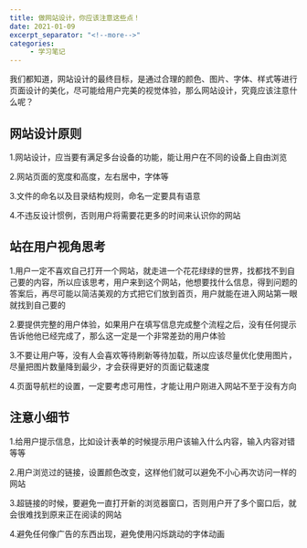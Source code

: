 ```yaml
---
title: 做网站设计，你应该注意这些点！
date: 2021-01-09
excerpt_separator: "<!--more-->"
categories:
     - 学习笔记
---
```


我们都知道，网站设计的最终目标，是通过合理的颜色、图片、字体、样式等进行页面设计的美化，尽可能给用户完美的视觉体验，那么网站设计，究竟应该注意什么呢？

<!--more-->

## 网站设计原则
1.网站设计，应当要有满足多台设备的功能，能让用户在不同的设备上自由浏览

2.网站页面的宽度和高度，左右居中，字体等

3.文件的命名以及目录结构规则，命名一定要具有语意

4.不违反设计惯例，否则用户将需要花更多的时间来认识你的网站

## 站在用户视角思考
1.用户一定不喜欢自己打开一个网站，就走进一个花花绿绿的世界，找都找不到自己要的内容，所以应该思考，用户来到这个网站，他想要找什么信息，得到问题的答案后，再尽可能以简洁美观的方式把它们放到首页，用户就能在进入网站第一眼就找到自己要的

2.要提供完整的用户体验，如果用户在填写信息完成整个流程之后，没有任何提示告诉他他已经完成了，那么这一定是一个非常差劲的用户体验

3.不要让用户等，没有人会喜欢等待刷新等待加载，所以应该尽量优化使用图片，尽量把图片数量降到最少，才会获得更好的页面记载速度

4.页面导航栏的设置，一定要考虑可用性，才能让用户刚进入网站不至于没有方向

## 注意小细节
1.给用户提示信息，比如设计表单的时候提示用户该输入什么内容，输入内容对错等等

2.用户浏览过的链接，设置颜色改变，这样他们就可以避免不小心再次访问一样的网站

3.超链接的时候，要避免一直打开新的浏览器窗口，否则用户开了多个窗口后，就会很难找到原来正在阅读的网站

4.避免任何像广告的东西出现，避免使用闪烁跳动的字体动画